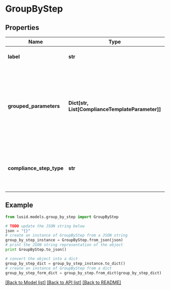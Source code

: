 # GroupByStep


## Properties
Name | Type | Description | Notes
------------ | ------------- | ------------- | -------------
**label** | **str** | The label of the compliance step | 
**grouped_parameters** | **Dict[str, List[ComplianceTemplateParameter]]** | Parameters required for the step. Some step types group parameters to differentiate between, for example, hard limit and warning threshold parameters | 
**compliance_step_type** | **str** | . The available values are: FilterStep, GroupByStep, GroupFilterStep, BranchStep, RecombineStep | 

## Example

```python
from lusid.models.group_by_step import GroupByStep

# TODO update the JSON string below
json = "{}"
# create an instance of GroupByStep from a JSON string
group_by_step_instance = GroupByStep.from_json(json)
# print the JSON string representation of the object
print GroupByStep.to_json()

# convert the object into a dict
group_by_step_dict = group_by_step_instance.to_dict()
# create an instance of GroupByStep from a dict
group_by_step_form_dict = group_by_step.from_dict(group_by_step_dict)
```
[[Back to Model list]](../README.md#documentation-for-models) [[Back to API list]](../README.md#documentation-for-api-endpoints) [[Back to README]](../README.md)


